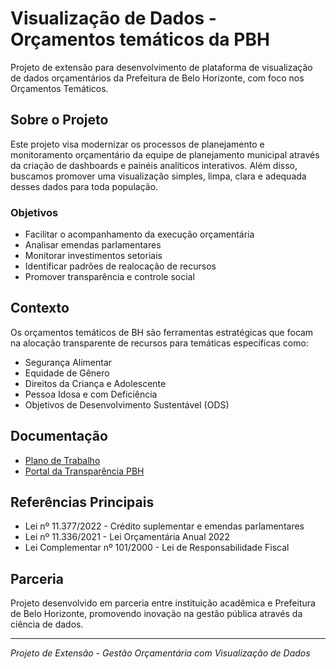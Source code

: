 
# Visualização de Dados - Orçamentos temáticos da PBH

Projeto de extensão para desenvolvimento de plataforma de visualização de dados orçamentários da Prefeitura de Belo Horizonte, com foco nos Orçamentos Temáticos.

## Sobre o Projeto

Este projeto visa modernizar os processos de planejamento e monitoramento orçamentário da equipe de planejamento municipal através da criação de dashboards e painéis analíticos interativos.
Além disso, buscamos promover uma visualização simples, limpa, clara e adequada desses dados para toda população.

### Objetivos

- Facilitar o acompanhamento da execução orçamentária
- Analisar emendas parlamentares
- Monitorar investimentos setoriais
- Identificar padrões de realocação de recursos
- Promover transparência e controle social

## Contexto

Os orçamentos temáticos de BH são ferramentas estratégicas que focam na alocação transparente de recursos para temáticas específicas como:
- Segurança Alimentar
- Equidade de Gênero
- Direitos da Criança e Adolescente
- Pessoa Idosa e com Deficiência
- Objetivos de Desenvolvimento Sustentável (ODS)


## Documentação

- [Plano de Trabalho](https://app.clickup.com/90132289001/v/l/6-901318770481-1)
- [Portal da Transparência PBH](https://prefeitura.pbh.gov.br/transparencia)

## Referências Principais

- Lei nº 11.377/2022 - Crédito suplementar e emendas parlamentares
- Lei nº 11.336/2021 - Lei Orçamentária Anual 2022
- Lei Complementar nº 101/2000 - Lei de Responsabilidade Fiscal

## Parceria

Projeto desenvolvido em parceria entre instituição acadêmica e Prefeitura de Belo Horizonte, promovendo inovação na gestão pública através da ciência de dados.

---

*Projeto de Extensão - Gestão Orçamentária com Visualização de Dados*
